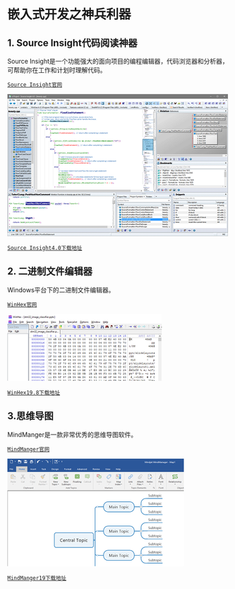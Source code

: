 # 嵌入式开发之神兵利器

## 1. Source Insight代码阅读神器
Source Insight是一个功能强大的面向项目的编程编辑器，代码浏览器和分析器，可帮助你在工作和计划​​时理解代码。

[`Source Insight官网`](https://www.sourceinsight.com)

![](..\assets\images\tools\embedded_dev_tools\si4.png)

[`Source Insight4.0下载地址`](https://pan.baidu.com/s/1QSbTNCozldiEn5wihwDKJQ)

## 2. 二进制文件编辑器

Windows平台下的二进制文件编辑器。

[`WinHex官网`](http://www.x-ways.net/winhex/)

![](..\assets\images\tools\embedded_dev_tools\winhex.png)

[`WinHex19.8下载地址`](https://pan.baidu.com/s/1aKSVuxW4hvD_mAy6XLzPzw)

## 3.思维导图

MindManger是一款非常优秀的思维导图软件。

[`MindManger官网`](https://www.mindjet.com)

![](..\assets\images\tools\embedded_dev_tools\mindmanger.png)

[`MindManger19下载地址`](https://pan.baidu.com/s/1skX6hymkSluORLItEQM8Sg)